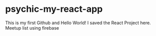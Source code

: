 # psychic-my-react-app
This is my first Github and Hello World!
I saved the React Project here. Meetup list using firebase
